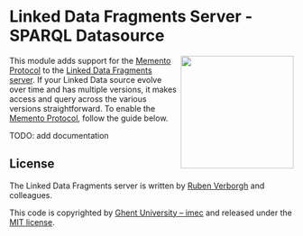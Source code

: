 # Linked Data Fragments Server - SPARQL Datasource
<img src="http://linkeddatafragments.org/images/logo.svg" width="200" align="right" alt="" />

This module adds support for the [Memento Protocol](http://mementoweb.org/about/) to the [Linked Data Fragments server](https://github.com/LinkedDataFragments/Server.js).
If your Linked Data source evolve over time and has multiple versions, it makes access and query across the various versions straightforward. To enable the [Memento Protocol](http://mementoweb.org/about/), follow the guide below.

TODO: add documentation

## License
The Linked Data Fragments server is written by [Ruben Verborgh](http://ruben.verborgh.org/) and colleagues.

This code is copyrighted by [Ghent University – imec](http://idlab.ugent.be/)
and released under the [MIT license](http://opensource.org/licenses/MIT).
